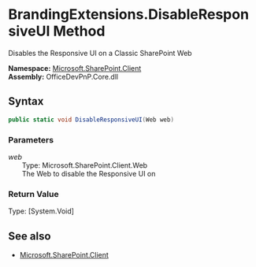 # BrandingExtensions.DisableResponsiveUI Method  
Disables the Responsive UI on a Classic SharePoint Web  

**Namespace:** [Microsoft.SharePoint.Client](Microsoft.SharePoint.Client.md)  
**Assembly:** OfficeDevPnP.Core.dll  
## Syntax
```C#
public static void DisableResponsiveUI(Web web)
```
### Parameters
*web*  
&emsp;&emsp;Type: Microsoft.SharePoint.Client.Web  
&emsp;&emsp;The Web to disable the Responsive UI on  
  
### Return Value
Type: [System.Void]  

## See also
- [Microsoft.SharePoint.Client](Microsoft.SharePoint.Client.md)
